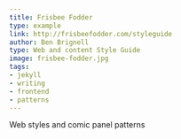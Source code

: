```yaml
---
title: Frisbee Fodder
type: example
link: http://frisbeefodder.com/styleguide
author: Ben Brignell
type: Web and content Style Guide
image: frisbee-fodder.jpg
tags:
- jekyll
- writing
- frontend
- patterns
---
```


Web styles and comic panel patterns
